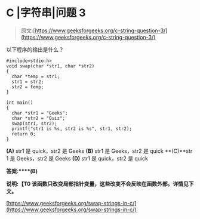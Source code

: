 # C |字符串|问题 3

> 原文:[https://www.geeksforgeeks.org/c-string-question-3/](https://www.geeksforgeeks.org/c-string-question-3/)

以下程序的输出是什么？

```
#include<stdio.h>
void swap(char *str1, char *str2)
{
  char *temp = str1;
  str1 = str2;
  str2 = temp;
}  

int main()
{
  char *str1 = "Geeks";
  char *str2 = "Quiz";
  swap(str1, str2);
  printf("str1 is %s, str2 is %s", str1, str2);
  return 0;
}
```

**(A)** str1 是 quick，str2 是 Geeks
**(B)** str1 是 Geeks，str2 是 quick
**(C)**str 1 是 Geeks，str2 是 Geeks
**(D)** str1 是 quick，str2 是 quick

**答案:****(B)**

**说明:【T0 该函数只改变局部指针变量，这些改变不会反映在函数外部。详情见下文。**

[https://www.geeksforgeeks.org/swap-strings-in-c/](https://www.geeksforgeeks.org/swap-strings-in-c/)